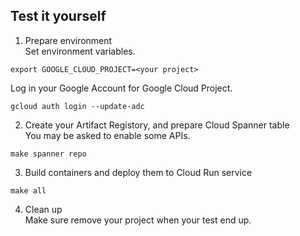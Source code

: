 ## Test it yourself

1. Prepare environment  
Set environment variables.
```
export GOOGLE_CLOUD_PROJECT=<your project>
```
Log in your Google Account for Google Cloud Project.
```
gcloud auth login --update-adc
```

2. Create your Artifact Registory, and prepare Cloud Spanner table  
You may be asked to enable some APIs.
```
make spanner repo
```

3. Build containers and deploy them to Cloud Run service
```
make all
```

4. Clean up  
Make sure remove your project when your test end up.
